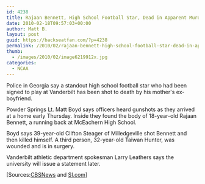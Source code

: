 ```yaml
---
id: 4238
title: Rajaan Bennett, High School Football Star, Dead in Apparent Murder-Suicide
date: 2010-02-18T09:57:03+00:00
author: Matt B.
layout: post
guid: https://backseatfan.com/?p=4238
permalink: /2010/02/rajaan-bennett-high-school-football-star-dead-in-apparent-murder-suicide/
thumb:
  - /images/2010/02/image6219912x.jpg
categories:
  - NCAA
---
```


<div class="entry">
  <p style="padding-top: 0px; padding-right: 0px; padding-bottom: 12px; padding-left: 0px; margin: 0px;">
    Police in Georgia say a standout high school football star who had been signed to play at Vanderbilt has been shot to death by his mother's ex-boyfriend.
  </p>

  <p style="padding-top: 0px; padding-right: 0px; padding-bottom: 12px; padding-left: 0px; margin: 0px;">
    Powder Springs Lt. Matt Boyd says officers heard gunshots as they arrived at a home early Thursday. Inside they found the body of 18-year-old Rajaan Bennett, a running back at McEachern High School.
  </p>

  <p style="padding-top: 0px; padding-right: 0px; padding-bottom: 12px; padding-left: 0px; margin: 0px;">
    Boyd says 39-year-old Clifton Steager of Milledgeville shot Bennett and then killed himself. A third person, 32-year-old Taiwan Hunter, was wounded and is in surgery.
  </p>

  <p style="padding-top: 0px; padding-right: 0px; padding-bottom: 12px; padding-left: 0px; margin: 0px;">
    Vanderbilt athletic department spokesman Larry Leathers says the university will issue a statement later.
  </p>

  <p style="padding-top: 0px; padding-right: 0px; padding-bottom: 12px; padding-left: 0px; margin: 0px;">
    [Sources:<a href="https://www.cbsnews.com/8301-504083_162-6219885-504083.html">CBSNews</a> and <a href="http://sportsillustrated.cnn.com/2010/highschool/02/18/recruit-killed.ap/index.html?eref=twitter_feed">SI.com</a>]
  </p>
</div>
